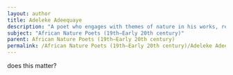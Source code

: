 ```yaml
---
layout: author
title: Adeleke Adeequaye
description: "A poet who engages with themes of nature in his works, reflecting the cultural significance of African landscapes in shaping identity."
subject: "African Nature Poets (19th–Early 20th century)"
parent: African Nature Poets (19th–Early 20th century)
permalink: /African Nature Poets (19th–Early 20th century)/Adeleke Adeequaye/
---
```


does this matter?
